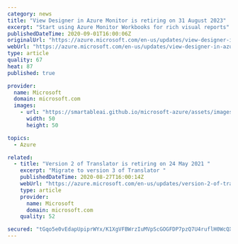 ```yaml
---
category: news
title: "View Designer in Azure Monitor is retiring on 31 August 2023"
excerpt: "Start using Azure Monitor Workbooks for rich visual reports"
publishedDateTime: 2020-09-01T16:00:06Z
originalUrl: "https://azure.microsoft.com/en-us/updates/view-designer-in-azure-monitor-is-retiring-on-31-august-2023/"
webUrl: "https://azure.microsoft.com/en-us/updates/view-designer-in-azure-monitor-is-retiring-on-31-august-2023/"
type: article
quality: 67
heat: 87
published: true

provider:
  name: Microsoft
  domain: microsoft.com
  images:
    - url: "https://smartableai.github.io/microsoft-azure/assets/images/organizations/microsoft.com-50x50.jpg"
      width: 50
      height: 50

topics:
  - Azure

related:
  - title: "Version 2 of Translator is retiring on 24 May 2021 "
    excerpt: "Migrate to version 3 of Translator "
    publishedDateTime: 2020-08-27T16:00:14Z
    webUrl: "https://azure.microsoft.com/en-us/updates/version-2-of-translator-is-retiring-on-24-may-2021/"
    type: article
    provider:
      name: Microsoft
      domain: microsoft.com
    quality: 52

secured: "tGqo5e0vEdapUpiprWYx/K1XgVFBWrzIuMVpScGOGFDP7pzQ7U4ruflH0WcQX49cXI+QB3MjCCUlRv5mUU+DT9K3Q7j0H6pbnSSBEoy5wONS+CSuveyw47joC39CQW7WLlLwaShxELAzhOPkPhetyATkuw8ZqvIfe1uWCTaPJRIi8TZjis9MyF+3VyoJ9brSQhiREoXq48hEnV1z7jddXgB8qYz0QE1buxjITwwrNEbdVyc0FVsB/vOsrXMJ0YVYRfHxraSEiofBQm79GN1H2Rx4NkAORKivbYItlTXIY37OzeFzEh+G+VBt+GpB+Fv23A1VM9mzvCrIZrArldOVSzezss7SHcv7AF7thnbCkKs=;15oQqbXZDdifjsF+pcPNZw=="
---
```


